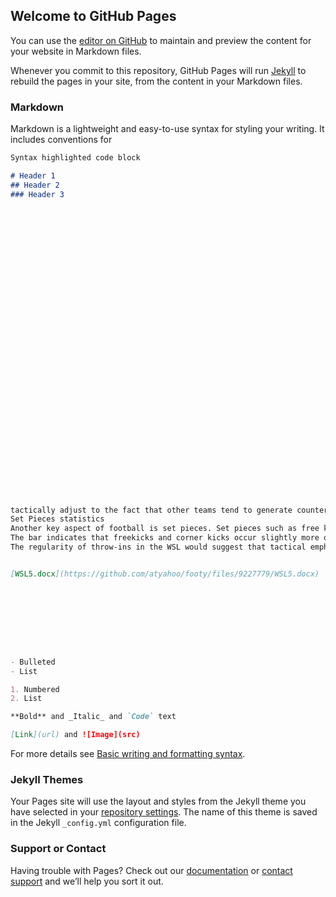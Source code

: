 ## Welcome to GitHub Pages

You can use the [editor on GitHub](https://github.com/atyahoo/footy/edit/gh-pages/index.md) to maintain and preview the content for your website in Markdown files.

Whenever you commit to this repository, GitHub Pages will run [Jekyll](https://jekyllrb.com/) to rebuild the pages in your site, from the content in your Markdown files.

### Markdown

Markdown is a lightweight and easy-to-use syntax for styling your writing. It includes conventions for

```markdown
Syntax highlighted code block

# Header 1
## Header 2
### Header 3



































tactically adjust to the fact that other teams tend to generate counterattacks from tackling and winning the ball in the attacking third. Managers may place tactical emphasis on their team’s defensive shape while in possession, instructing defenders to make sure that opposition forwards are tightly marked to mitigate the threat of counterattacks. 
Set Pieces statistics 
Another key aspect of football is set pieces. Set pieces such as free kicks, corners and throw-ins occur frequently in matches. As a result, teams spend considerable time training set pieces, often creating set piece routines to maximise their chances of scoring. Utilising a bar chart we analyse the frequency of each type of set piece in both leagues.  
The bar indicates that freekicks and corner kicks occur slightly more often in the Premier League, however, there is a substantial disparity in the number of throw-ins as throw-ins occur significantly more frequently in the WSL. While it is difficult to say for certain why the WSL produces more throw-ins, tentative explanations can be provided. Perhaps, the frequent pressing and the lower passing accuracy in the WSL may explain why throw-ins occur so frequently. The frequent pressures may force players into rushed and misplaced passes that go out of play. Additionally, the lower passing accuracy indicates that misplaced passes are more prevalent and thus a significant portion of these misplaced passes may be going out of play. 
The regularity of throw-ins in the WSL would suggest that tactical emphasis on such set pieces would be highly beneficial. Premier League teams such as Brentford and Liverpool have directly benefited from the utilisation of a throw-in coach. For instance, Thomas Gronnemark has been influential in transforming Liverpool’s throw-ins  


[WSL5.docx](https://github.com/atyahoo/footy/files/9227779/WSL5.docx)









- Bulleted
- List

1. Numbered
2. List

**Bold** and _Italic_ and `Code` text

[Link](url) and ![Image](src)
```

For more details see [Basic writing and formatting syntax](https://docs.github.com/en/github/writing-on-github/getting-started-with-writing-and-formatting-on-github/basic-writing-and-formatting-syntax).

### Jekyll Themes

Your Pages site will use the layout and styles from the Jekyll theme you have selected in your [repository settings](https://github.com/atyahoo/footy/settings/pages). The name of this theme is saved in the Jekyll `_config.yml` configuration file.

### Support or Contact

Having trouble with Pages? Check out our [documentation](https://docs.github.com/categories/github-pages-basics/) or [contact support](https://support.github.com/contact) and we’ll help you sort it out.

